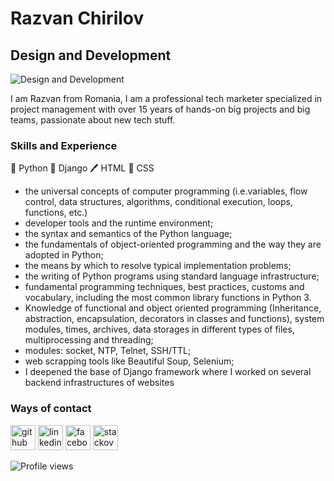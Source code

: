 # Razvan Chirilov
## Design and Development

![Design and Development](https://media-exp1.licdn.com/dms/image/C4D16AQFqkuq1Pnb5aQ/profile-displaybackgroundimage-shrink_350_1400/0/1585136241413?e=1635379200&v=beta&t=IXkCnU4UGCgmZYZXn8yU53NvP6towEJ4l_afLYcnd3c)

I am Razvan from Romania, I am a professional tech marketer specialized in project management with over 15 years of hands-on big projects and big teams, passionate about new tech stuff. 

### Skills and Experience<br>
🐍 Python
🚀 Django
🖊️ HTML
🌈 CSS

-  the universal concepts of computer programming (i.e.variables, flow control, data structures, algorithms, conditional execution, loops, functions, etc.)<br>
-  developer tools and the runtime environment;<br>
-  the syntax and semantics of the Python language;<br>
-  the fundamentals of object-oriented programming and the way they are adopted in Python;<br>
-  the means by which to resolve typical implementation problems;<br>
-  the writing of Python programs using standard language infrastructure;<br>
-  fundamental programming techniques, best practices, customs and vocabulary, including the most common library functions in Python 3.<br>
-  Knowledge of functional and object oriented programming (Inheritance, abstraction, encapsulation, decorators in classes and functions), system modules, times, archives, data storages in different types of files, multiprocessing and threading;<br>
-  modules: socket, NTP, Telnet, SSH/TTL;<br>
-  web scrapping tools like Beautiful Soup, Selenium;<br>
-  I deepened the base of Django framework where I worked on several backend infrastructures of websites


###  Ways of contact
[<img src='https://cdn.jsdelivr.net/npm/simple-icons@3.0.1/icons/github.svg' alt='github' height='40'>](https://github.com/razvanchirilov)  [<img src='https://cdn.jsdelivr.net/npm/simple-icons@3.0.1/icons/linkedin.svg' alt='linkedin' height='40'>](https://www.linkedin.com/in/razvanchirilov/)  [<img src='https://cdn.jsdelivr.net/npm/simple-icons@3.0.1/icons/facebook.svg' alt='facebook' height='40'>](https://www.facebook.com/rchirilov)  [<img src='https://cdn.jsdelivr.net/npm/simple-icons@3.0.1/icons/stackoverflow.svg' alt='stackoverflow' height='40'>](https://stackoverflow.com/users/16544078/razvan-chirilov)  

![Profile views](https://gpvc.arturio.dev/razvanchirilov)  
